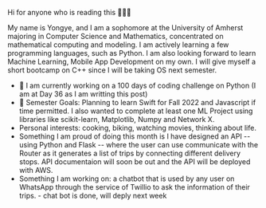 Hi for anyone who is reading this 🧑🏻‍💻

My name is Yongye, and I am a sophomore at the University of Amherst majoring in Computer
Science and Mathematics, concentrated on mathematical computing and modeling. I am actively learning a few 
programming languages, such as Python. I am also looking forward to learn Machine Learning, Mobile App Development on my 
own. I will give myself a short bootcamp on C++ since I will be taking OS next semester. 

- 🐍 I am currently working on a 100 days of coding challenge on Python (I am at Day 36 as I am writting this post)
- 👀 Semester Goals: Planning to learn Swift for Fall 2022 and Javascript if time permitted. I also wanted to complete 
at least one ML Project using libraries like scikit-learn, Matplotlib, Numpy and Network X.
- Personal interests: cooking, biking, watching movies, thinking about life. 
- Something I am proud of doing this month is I have designed an API -- using Python and Flask -- where the user can use communicate with the Router as it generates a list of trips by connecting different delivery stops. API documentaion will soon be out and the API will be deployed with AWS. 
- Something I am working on: a chatbot that is used by any user on WhatsApp through the service of Twillio to ask the information of their trips. 
                          - chat bot is done, will deply next week 

